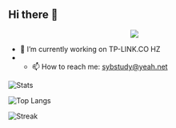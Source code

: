 ## Hi there 👋

<!--
**caishanyu/caishanyu** is a ✨ _special_ ✨ repository because its `README.md` (this file) appears on your GitHub profile.

Here are some ideas to get you started:

- 🌱 I’m currently learning ...
- 👯 I’m looking to collaborate on ...
- 🤔 I’m looking for help with ...
- 💬 Ask me about ...
- 😄 Pronouns: ...
- ⚡ Fun fact: ...
-->

<p align="center">
  <img src="https://capsule-render.vercel.app/api?type=waving&color=timeGradient&height=150&section=header&text=Hello!&fontSize=60" />
</p>

<!--
![Typing SVG](https://readme-typing-svg.demolab.com?font=Roboto&size=24&duration=4000&color=00F72D&background=000000&center=true&vCenter=true&width=800&lines=Welcome+to+my+profile!)
-->

- 🔭 I’m currently working on TP-LINK.CO HZ
- - 📫 How to reach me: sybstudy@yeah.net

![Stats](https://github-readme-stats.vercel.app/api?username=caishanyu&show_icons=true&theme=tokyonight)

![Top Langs](https://github-readme-stats.vercel.app/api/top-langs/?username=caishanyu&layout=compact)

![Streak](https://streak-stats.demolab.com?user=caishanyu&theme=github-dark)

